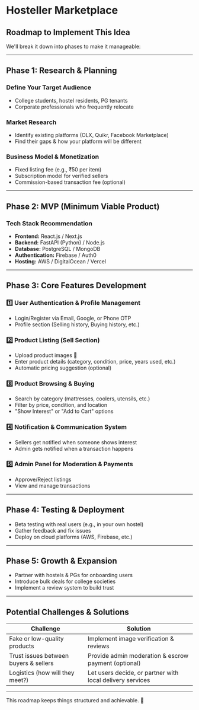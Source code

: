 # Hosteller Marketplace

## Roadmap to Implement This Idea

We'll break it down into phases to make it manageable:

---

## Phase 1: Research & Planning

### Define Your Target Audience
- College students, hostel residents, PG tenants
- Corporate professionals who frequently relocate

### Market Research
- Identify existing platforms (OLX, Quikr, Facebook Marketplace)
- Find their gaps & how your platform will be different

### Business Model & Monetization
- Fixed listing fee (e.g., ₹50 per item)
- Subscription model for verified sellers
- Commission-based transaction fee (optional)

---

## Phase 2: MVP (Minimum Viable Product)

### Tech Stack Recommendation
- **Frontend:** React.js / Next.js
- **Backend:** FastAPI (Python) / Node.js
- **Database:** PostgreSQL / MongoDB
- **Authentication:** Firebase / Auth0
- **Hosting:** AWS / DigitalOcean / Vercel

---

## Phase 3: Core Features Development

### 1️⃣ User Authentication & Profile Management
- Login/Register via Email, Google, or Phone OTP
- Profile section (Selling history, Buying history, etc.)

### 2️⃣ Product Listing (Sell Section)
- Upload product images 📸
- Enter product details (category, condition, price, years used, etc.)
- Automatic pricing suggestion (optional)

### 3️⃣ Product Browsing & Buying
- Search by category (mattresses, coolers, utensils, etc.)
- Filter by price, condition, and location
- "Show Interest" or "Add to Cart" options

### 4️⃣ Notification & Communication System
- Sellers get notified when someone shows interest
- Admin gets notified when a transaction happens

### 5️⃣ Admin Panel for Moderation & Payments
- Approve/Reject listings
- View and manage transactions

---

## Phase 4: Testing & Deployment
- Beta testing with real users (e.g., in your own hostel)
- Gather feedback and fix issues
- Deploy on cloud platforms (AWS, Firebase, etc.)

---

## Phase 5: Growth & Expansion
- Partner with hostels & PGs for onboarding users
- Introduce bulk deals for college societies
- Implement a review system to build trust

---

## Potential Challenges & Solutions

| Challenge | Solution |
|-----------|---------|
| Fake or low-quality products | Implement image verification & reviews |
| Trust issues between buyers & sellers | Provide admin moderation & escrow payment (optional) |
| Logistics (how will they meet?) | Let users decide, or partner with local delivery services |

---

This roadmap keeps things structured and achievable. 🚀

